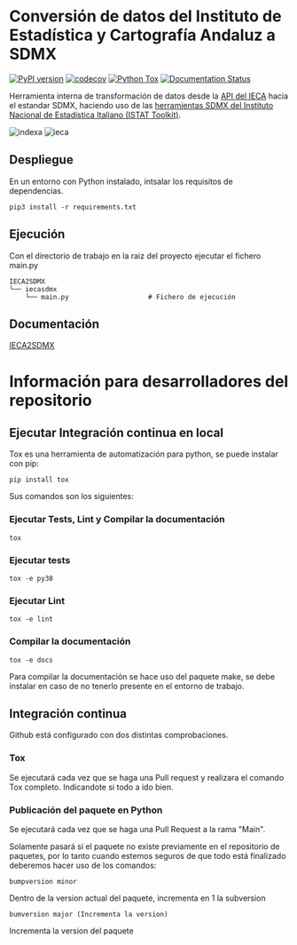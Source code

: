﻿# Conversión de datos del Instituto de Estadística y Cartografía Andaluz a SDMX

[![PyPI version](https://badge.fury.io/py/iecasdmx.svg)](https://badge.fury.io/py/iecasdmx)
[![codecov](https://codecov.io/gh/frapercan/IECA2SDMX/branch/develop/graph/badge.svg?token=GbJ3V9jEa7)](https://codecov.io/gh/frapercan/IECA2SDMX)
[![Python Tox](https://github.com/frapercan/IECA2SDMX/actions/workflows/tox.yml/badge.svg)](https://github.com/frapercan/IECA2SDMX/actions/workflows/tox.yml)
[![Documentation Status](https://readthedocs.org/projects/ieca2sdmx/badge/?version=latest)](https://ieca2sdmx.readthedocs.io/en/latest/?badge=latest)

Herramienta interna de transformación de datos desde la [API del IECA](https://www.juntadeandalucia.es/institutodeestadisticaycartografia/badea/apidoc) hacia el estandar SDMX, 
haciendo uso de las [herramientas SDMX del Instituto Nacional de Estadística Italiano (ISTAT Toolkit)](https://sdmxistattoolkit.github.io/).

![indexa](imagenes/indexa-logo.png)
![ieca](imagenes/ieca-logo.png)


## Despliegue

En un entorno con Python instalado, intsalar los requisitos de dependencias.

    pip3 install -r requirements.txt

## Ejecución
Con el directorio de trabajo en la raiz del proyecto ejecutar el fichero main.py

    IECA2SDMX
    └── iecasdmx
        └── main.py                    # Fichero de ejecución

## Documentación
[IECA2SDMX](https://ieca2sdmx.readthedocs.io/en/latest/)


# Información para desarrolladores del repositorio
## Ejecutar Integración continua en local

Tox es una herramienta de automatización para python, se puede instalar con pip:
    
    pip install tox
    
Sus comandos son los siguientes:

### Ejecutar Tests, Lint y Compilar la documentación

    tox

### Ejecutar tests

    tox -e py38

### Ejecutar Lint

    tox -e lint

### Compilar la documentación

    tox -e docs

Para compilar la documentación se hace uso del paquete make, se debe instalar en caso de no tenerlo presente en el entorno de trabajo.

## Integración continua
Github está configurado con dos distintas comprobaciones.

### Tox

Se ejecutará cada vez que se haga una Pull request y realizara el comando Tox completo. Indicandote si todo a ido bien.

### Publicación del paquete en Python

Se ejecutará cada vez que se haga una Pull Request a la rama "Main".

Solamente pasará si el paquete no existe previamente en el repositorio de paquetes, por lo tanto cuando estemos seguros de que todo está finalizado deberemos hacer uso de los comandos:

    bumpversion minor 

Dentro de la version actual del paquete, incrementa en 1 la subversion

    bumversion major (Incrementa la version)
    
 Incrementa la version del paquete


